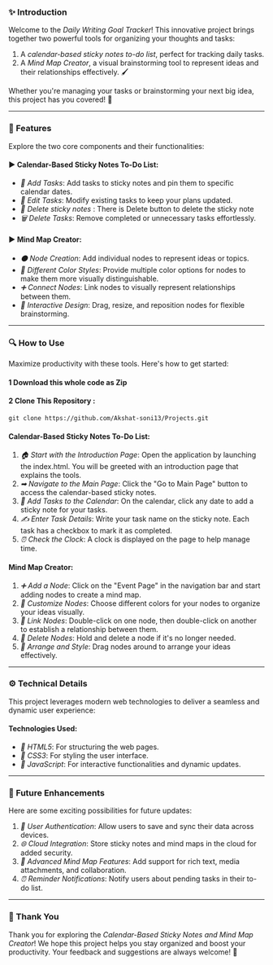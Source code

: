 ### ✨ Introduction
Welcome to the *Daily Writing Goal Tracker*! This innovative project brings together two powerful tools for organizing your thoughts and tasks:
1. A *calendar-based sticky notes to-do list*, perfect for tracking daily tasks.
2. A *Mind Map Creator*, a visual brainstorming tool to represent ideas and their relationships effectively. 🖌

Whether you're managing your tasks or brainstorming your next big idea, this project has you covered! 🌟

---

### 🔧 Features
Explore the two core components and their functionalities:

#### ▶ Calendar-Based Sticky Notes To-Do List:
- *🔄 Add Tasks*: Add tasks to sticky notes and pin them to specific calendar dates.
- *🔀 Edit Tasks*: Modify existing tasks to keep your plans updated.
- *🔁 Delete sticky notes* : There is Delete button to delete the sticky note
- *🗑 Delete Tasks*: Remove completed or unnecessary tasks effortlessly.

#### ▶ Mind Map Creator:
- *⚫ Node Creation*: Add individual nodes to represent ideas or topics.
- *💚 Different Color Styles*: Provide multiple color options for nodes to make them more visually distinguishable.
- *➕ Connect Nodes*: Link nodes to visually represent relationships between them.
- *🔧 Interactive Design*: Drag, resize, and reposition nodes for flexible brainstorming.

---

### 🔍 How to Use
Maximize productivity with these tools. Here's how to get started:


#### 1 Download this whole code as Zip
#### 2 Clone This Repository :
    git clone https://github.com/Akshat-soni13/Projects.git
            

#### Calendar-Based Sticky Notes To-Do List:
1. *🏠 Start with the Introduction Page*: Open the application by launching the index.html. You will be greeted with an introduction page that explains the tools.
2. *➡ Navigate to the Main Page*: Click the "Go to Main Page" button to access the calendar-based sticky notes.
3. *📅 Add Tasks to the Calendar*: On the calendar, click any date to add a sticky note for your tasks.
4. *✍ Enter Task Details*: Write your task name on the sticky note. Each task has a checkbox to mark it as completed.
5. *⏰ Check the Clock*: A clock is displayed on the page to help manage time.

#### Mind Map Creator:
1. *➕ Add a Node*: Click on the "Event Page" in the navigation bar and start adding nodes to create a mind map.
2. *🔧 Customize Nodes*: Choose different colors for your nodes to organize your ideas visually.
3. *🔄 Link Nodes*: Double-click on one node, then double-click on another to establish a relationship between them.
4. *🔢 Delete Nodes*: Hold and delete a node if it's no longer needed.
5. *🎨 Arrange and Style*: Drag nodes around to arrange your ideas effectively.

---

### ⚙ Technical Details
This project leverages modern web technologies to deliver a seamless and dynamic user experience:

#### Technologies Used:
- *🔄 HTML5*: For structuring the web pages.
- *🔨 CSS3*: For styling the user interface.
- *🔬 JavaScript*: For interactive functionalities and dynamic updates.

---

### 🚀 Future Enhancements
Here are some exciting possibilities for future updates:

1. *🔐 User Authentication*: Allow users to save and sync their data across devices.
2. *🌐 Cloud Integration*: Store sticky notes and mind maps in the cloud for added security.
3. *🔧 Advanced Mind Map Features*: Add support for rich text, media attachments, and collaboration.
4. *⏰ Reminder Notifications*: Notify users about pending tasks in their to-do list.

---

### 🌟 Thank You
Thank you for exploring the *Calendar-Based Sticky Notes and Mind Map Creator*! We hope this project helps you stay organized and boost your productivity. Your feedback and suggestions are always welcome! 🎉

